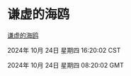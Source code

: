 # 谦虚的海鸥
[谦虚的海鸥](http://219.139.199.238:56308/qxdho/course/base/hotlink/index.php)

2024年 10月 24日 星期四 16:20:02 CST

2024年 10月 24日 星期四 08:20:02 GMT

